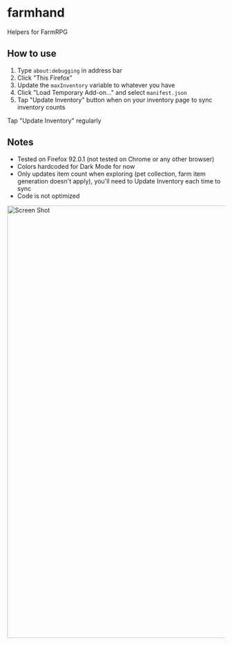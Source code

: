 # farmhand
Helpers for FarmRPG

## How to use
1. Type `about:debugging` in address bar
2. Click "This Firefox"
3. Update the `maxInventory` variable to whatever you have
4. Click "Load Temporary Add-on..." and select `manifest.json`
5. Tap "Update Inventory" button when on your inventory page to sync inventory counts

Tap "Update Inventory" regularly

## Notes
* Tested on Firefox 92.0.1 (not tested on Chrome or any other browser)
* Colors hardcoded for Dark Mode for now
* Only updates item count when exploring (pet collection, farm item generation doesn't apply), you'll need to Update Inventory each time to sync
* Code is not optimized


<img width="1000" alt="Screen Shot" src="https://user-images.githubusercontent.com/824852/136686502-70c09b58-f989-46c5-b646-c23be539b2cd.png">
